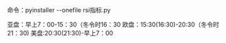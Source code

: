命令：pyinstaller --onefile rsi指标.py

亚盘：早上7：00-15：30（冬令时16：30
欧盘：15:30(16:30)-20:30（冬令时21：30)
美盘:20:30(21:30)-早上7：00
